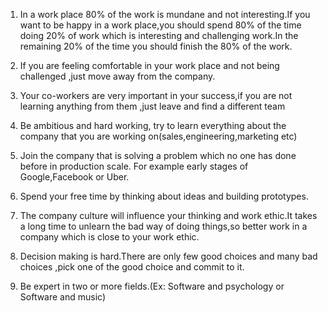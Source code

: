 1. In a work place 80% of the work is mundane and not interesting.If you want to be happy in a work place,you should spend 80% of the time doing 20% of work which is interesting and challenging work.In the remaining 20% of the time you should finish the 80% of the work.

2. If you are feeling comfortable in your work place and not being challenged ,just move away from the company.

3. Your co-workers are very important in your success,if you are not learning anything from them ,just leave and find a different team

4. Be ambitious and hard working, try to learn everything about the company that you are working on(sales,engineering,marketing etc)

5. Join the company that is solving  a problem which no one has done before in production scale. For example early stages of Google,Facebook or Uber.

6. Spend your free time by thinking about ideas and building prototypes.

7. The company culture will influence your thinking and work ethic.It takes a long time to unlearn the bad way of doing things,so better work in a company which is close to your work ethic.

8. Decision making is hard.There are only few good choices and many bad choices ,pick one of the good choice and commit to it.

9. Be expert in two or more fields.(Ex: Software and psychology  or Software and music)
